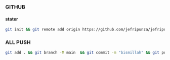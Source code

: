 ### GITHUB
#### stater
```bash
git init && git remote add origin https://github.com/jefripunza/jefripunza-bot
```

### ALL PUSH
```bash
git add . && git branch -M main  && git commit -m "bismillah" && git push -f origin main && git push heroku HEAD:master
```
